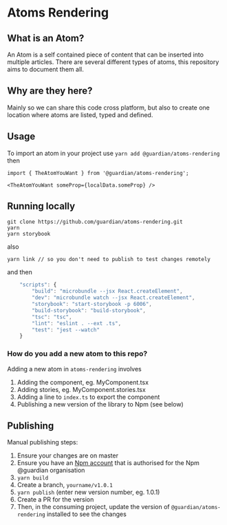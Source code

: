 # Atoms Rendering

## What is an Atom?

An Atom is a self contained piece of content that can be inserted into multiple articles. There are several different types of atoms, this repository aims to document them all.

## Why are they here?

Mainly so we can share this code cross platform, but also to create one location where atoms are listed, typed and defined.

## Usage

To import an atom in your project use `yarn add @guardian/atoms-rendering` then

```
import { TheAtomYouWant } from '@guardian/atoms-rendering';

<TheAtomYouWant someProp={localData.someProp} />
```

## Running locally

```
git clone https://github.com/guardian/atoms-rendering.git
yarn
yarn storybook
```

also

```
yarn link // so you don't need to publish to test changes remotely
```

and then

```typescript
    "scripts": {
        "build": "microbundle --jsx React.createElement",
        "dev": "microbundle watch --jsx React.createElement",
        "storybook": "start-storybook -p 6006",
        "build-storybook": "build-storybook",
        "tsc": "tsc",
        "lint": "eslint . --ext .ts",
        "test": "jest --watch"
    }
```

### How do you add a new atom to this repo?

Adding a new atom in `atoms-rendering` involves

1. Adding the component, eg. MyComponent.tsx
2. Adding stories, eg. MyComponent.stories.tsx
3. Adding a line to `index.ts` to export the component
4. Publishing a new version of the library to Npm (see below)

## Publishing

Manual publishing steps:

1. Ensure your changes are on master
2. Ensure you have an [Npm account](https://docs.npmjs.com/creating-and-publishing-scoped-public-packages) that is authorised for the Npm @guardian organisation
3. `yarn build`
4. Create a branch, `yourname/v1.0.1`
5. `yarn publish` (enter new version number, eg. 1.0.1)
6. Create a PR for the version
7. Then, in the consuming project, update the version of `@guardian/atoms-rendering` installed to see the changes
